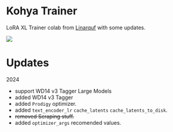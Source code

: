 # Kohya Trainer 
LoRA XL Trainer colab from [Linarquf](https://github.com/Linaqruf/kohya-trainer) with some updates. 

[![](https://img.shields.io/static/v1?message=Open%20in%20Colab&logo=googlecolab&labelColor=5c5c5c&color=0f80c1&label=%20&style=for-the-badge)](https://colab.research.google.com/github/DEX-1101/kohya-trainer/blob/main/kohya_LoRA_trainer_XL_v1.ipynb)

# Updates
2024
- support WD14 v3 Tagger Large Models 
- added WD14 v3 Tagger
- added `Prodigy` optimizer.
- added `text_encoder_lr` `cache_latents` `cache_latents_to_disk`.
- ~~removed Scraping stuff.~~
- added `optimizer_args` recomended values.

